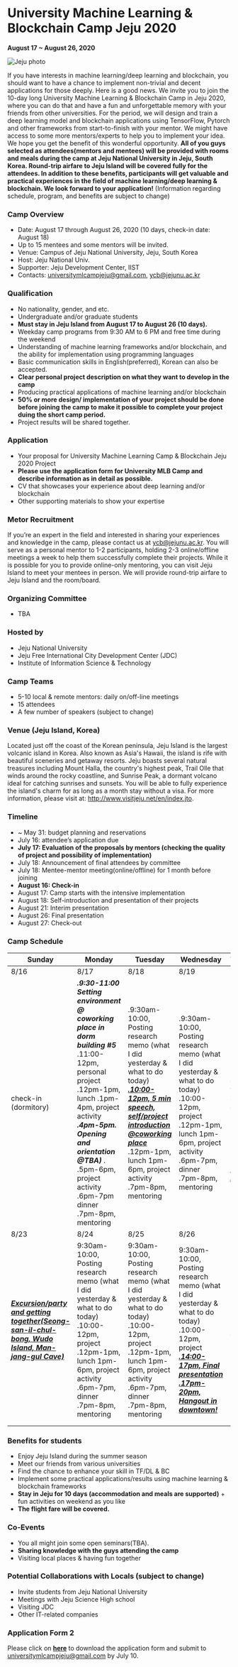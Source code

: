 # University Machine Learning & Blockchain Camp Jeju 2020

**August 17 ~ August 26, 2020**  



![Jeju photo](/images/Jeju-Island-South-Korea_png.jpg)

If you have interests in machine learning/deep learning and blockchain, you should want to have a chance to implement non-trivial and decent applications for those deeply. Here is a good news. We invite you to join the 10-day long University Machine Learning & Blockchain Camp in Jeju 2020, where you can do that and have a fun and unforgettable memory with your friends from other universities. 
For the period, we will design and train a deep learning model and blockchain applications using TensorFlow, Pytorch and other frameworks from start-to-finish with your mentor. We might have access to some more mentors/experts to help you to implement your idea. We hope you get the benefit of this wonderful opportunity.
**All of you guys selected as attendees(mentors and mentees) will be provided with rooms and meals during the camp at Jeju National University in Jeju, South Korea. Round-trip airfare to Jeju Island will be covered fully for the attendees. In addition to these benefits, participants will get valuable and practical experiences in the field of machine learning/deep learning & blockchain. We look forward to your application!**
(Information regarding schedule, program, and benefits are subject to change)

### Camp Overview

- Date: August 17 through August 26, 2020 (10 days, check-in date: August 18)
- Up to 15 mentees and some mentors will be invited.
- Venue: Campus of Jeju National University, Jeju, South Korea 
- Host: Jeju National Univ.
- Supporter: Jeju Development Center, IIST
- Contacts: universitymlcampjeju@gmail.com, ycb@jejunu.ac.kr

### Qualification

- No nationality, gender, and etc.
- Undergraduate and/or graduate students 
- **Must stay in Jeju Island from August 17 to August 26 (10 days).** 
- Weekday camp programs from 9:30 AM to 6 PM and free time during the weekend 
- Understanding of machine learning frameworks and/or blockchain, and the ability for implementation using programming languages
- Basic communication skills in English(preferred), Korean can also be accepted.
- **Clear personal project description on what they want to develop in the camp**
- Producing practical applications of machine learning and/or blockchain
- **50% or more design/ implementation of your project should be done before joining the camp to make it possible to complete your project duing the short camp period.**
- Project results will be shared together. 

### Application 

- Your proposal for University Machine Learning Camp & Blockchain Jeju 2020 Project
- **Please use the application form for University MLB Camp and describe information as in detail as possible.**
- CV that showcases your experience about deep learning and/or blockchain
- Other supporting materials to show your expertise

### Metor Recruitment

If you’re an expert in the field and interested in sharing your experiences and knowledge in the camp, please contact us at [ycb@jejunu.ac.kr](mailto:ycb@jejunu.ac.kr). You will serve as a personal mentor to 1-2 participants, holding 2-3 online/offline meetings a week to help them successfully complete their projects. While it is possible for you to provide online-only mentoring, you can visit Jeju Island to meet your mentees in person. We will provide round-trip airfare to Jeju Island and the room/board.

### Organizing Committee

- TBA

### Hosted by

- Jeju National University
- Jeju Free International City Development Center (JDC) 
- Institute of Information Science & Technology

### Camp Teams

- 5-10 local & remote mentors: daily on/off-line meetings
- 15 attendees
- A few number of speakers  (subject to change) 

### Venue (Jeju Island, Korea)

Located just off the coast of the Korean peninsula, Jeju Island is the largest volcanic island in Korea. Also known as Asia's Hawaii, the island is rife with beautiful sceneries and getaway resorts. Jeju boasts several natural treasures including Mount Halla, the country's highest peak, Trail Olle that winds around the rocky coastline, and Sunrise Peak, a dormant volcano ideal for catching sunrises and sunsets. You will be able to fully experience the island's charm for as long as a month stay without a visa. For more information, please visit at: http://www.visitjeju.net/en/index.jto. 

### Timeline

- ~ May 31: budget planning and reservations
- July 16: attendee’s application due 
- **July 17: Evaluation of the proposals by mentors (checking the quality of project and possibility of implementation)**   
- July 18: Announcement of final attendees by committee 
- July 18: Mentee-mentor meeting(online/offline) for 1 month before joining
- **August 16: Check-in**
- August 17: Camp starts with the intensive implementation 
- August 18: Self-introduction and presentation of their projects
- August 21: Interim presentation 
- August 26: Final presentation
- August 27: Check-out

### Camp Schedule

| Sunday                                                       | Monday                                                       | Tuesday                                                      | Wednesday                                                    | Thursday                                                     | Friday                                                       | Saturday                                                     |
| ------------------------------------------------------------ | ------------------------------------------------------------ | ------------------------------------------------------------ | ------------------------------------------------------------ | ------------------------------------------------------------ | ------------------------------------------------------------ | ------------------------------------------------------------ |
| 8/16                                                         | 8/17                                                         | 8/18                                                         | 8/19                                                         | 8/20                                                         | 8/21                                                         | 8/22                                                         |
| check-in   (dormitory)                                       | ***.9:30-11:00 Setting environment @ coworking place in dorm building #5***  .11:00-12pm, personal project   .12pm-1pm, lunch .1pm-4pm,  project activity ***.4pm-5pm. Opening and orientation @TBA)*** .    .5pm-6pm, project activity .6pm-7pm dinner .7pm-8pm, mentoring | .9:30am-10:00, Posting research memo (what I did yesterday & what to do today)   ***<u>.10:00-12pm, 5 min speech, self/project introduction @coworking place</u>*** .12pm-1pm, lunch 1pm-6pm, project activity     .7pm-8pm, mentoring | .9:30am-10:00, Posting research memo (what I did yesterday & what to do today)   .10:00-12pm, project   .12pm-1pm, lunch 1pm-6pm, project activity .6pm-7pm, dinner    .7pm-8pm, mentoring | .9:30am-10:00, Posting research memo (what I did yesterday & what to do today)   .10:00-12pm, project   .12pm-1pm, lunch . ***<u>1pm ~ Free time</u>*** | 9:30am-10:00, Posting research memo (what I did yesterday & what to do today)   .10:00-12pm, project   .12pm-1pm, lunch ***<u>.14:00-17pm, Interim presentation    .17pm-19pm,   Pizza time and let’s share our feelings!</u>*** | 9:30am-10:00, Posting research memo (what I did yesterday & what to do today)   .10:00-12pm, project. Excursion! |
| 8/23                                                         | 8/24                                                         | 8/25                                                         | 8/26                                                         | 8/27                                                         | 8/28                                                         | 8/29                                                         |
| ***<u>Excursion/party and getting   together(Seong-san-il-chul-bong, Wudo Island, Man-jang-gul Cave)</u>*** | 9:30am-10:00, Posting research memo (what I did yesterday & what to do today)   .10:00-12pm, project   .12pm-1pm, lunch 1pm-6pm, project activity   .6pm-7pm, dinner    .7pm-8pm, mentoring | 9:30am-10:00, Posting research memo (what I did yesterday & what to do today)   .10:00-12pm, project   .12pm-1pm, lunch 1pm-6pm, project activity   .6pm-7pm, dinner    .7pm-8pm, mentoring | 9:30am-10:00, Posting research memo (what I did yesterday & what to do today)   .10:00-12pm, project   ***<u>.14:00-17pm, Final presentation    .17pm-20pm,   Hangout in downtown!</u>*** | .check-out                                                   |                                                              |                                                              |
|                                                              |                                                              |                                                              |                                                              |                                                              |                                                              |                                                              |
|                                                              |                                                              |                                                              |                                                              |                                                              |                                                              |                                                              |

### Benefits for students

- Enjoy Jeju Island during the summer season
- Meet our friends from various universities
- Find the chance to enhance your skill in TF/DL & BC
- Implement some practical applications/results using machine learning & blockchain frameworks
- **Stay in Jeju for 10 days (accommodation and meals are supported)** + fun activities on weekend as you like
- **The flight fare will be covered.** 

### Co-Events

- You all might join some open seminars(TBA). 
- **Sharing knowledge with the guys attending the camp** 
- Visiting local places & having fun together

### Potential Collaborations with Locals (subject to change)

- Invite students from Jeju National University
- Meetings with Jeju Science High school
- Visiting JDC
- Other IT-related companies 

### Application Form 2

Please click on <u>**<a href="https://www.dropbox.com/s/w27yr9em96aogz4/Application_Form_new.docx?dl=0">here</a>**</u>  to download the application form and submit to universitymlcampjeju@gmail.com by July 10.

